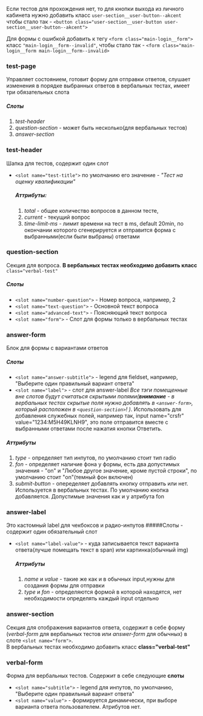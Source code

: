 Если тестов для прохождения нет, то для кнопки выхода из личного кабинета нужно добавить класс `user-section__user-button--akcent` чтобы стало так -
`<button class="user-section__user-button user-section__user-button--akcent">`

Для формы с ошибкой добавить к тегу `<form class="main-login__form">` класс `"main-login__form--invalid"`, чтобы стало так -
`<form class="main-login__form main-login__form--invalid> `

### test-page

Управляет состоянием, готовит форму для отправки ответов, слушает изменения в порядке выбранных ответов в вербальных тестах,
имеет три обязательных слота

##### Слоты

1. _test-header_
2. _question-section_ - может быть несколько(для вербальных тестов)
3. _answer-section_

### test-header

Шапка для тестов, содержит один слот

- `<slot name="test-title">` по умолчанию его значение - _"Тест на оценку квалификации"_
  ##### Аттрибуты:
  1. _total_ - общее количество вопросов в данном тесте,
  2. _current_ - текущий вопрос
  3. _time-limit-ms_ - лимит времени на тест в ms, default 20min,
     по окончании которого сгенерируется и отправится форма с
     выбранными(если были выбраны) ответами

### question-section

Cекция для вопроса. **В вербальных тестах необходимо добавить класс** `class="verbal-test"`

##### Слоты

- `<slot name="number-question">` - Номер вопроса, например, 2
- `<slot name="text-question">` - Основной текст вопроса
- `<slot name="advanced-text">` - Поясняющий текст вопроса
- `<slot name="form">` - Слот для формы только в вербальных тестах

### answer-form

Блок для формы с вариантами ответов

##### Слоты

- `<slot name="answer-subtitle">` - legend для fieldset, например,
  "Выберите один правильный вариант ответа"
- `<slot name="label">` - слот для answer-label
  _Все тэги помещенные вне слотов будут считаться скрытыми полями(**внимание** - в вербальных тестах скрытые поля нужно добавлять в `<answer-form>`, который расположен в `<question-section>`! )_. Использовать для добавления служебных полей, например так, input name="crsfr" value="1234:M5H49KLNH9", это поле отправится вместе с выбранными ответами после нажатия кнопки Ответить.

##### Аттрибуты

1. _type_ - определяет тип инпутов, по умолчанию стоит тип radio
2. _fon_ - определяет наличие фона у формы, есть два допустимых
   значения - "on" и "Любое другое значение, кроме пустой строки", по умолчанию стоит "on"(темный фон включен)
3. _submit-button_ - опеределяет добавлять кнопку отправить или
   нет. Используется в вербальных тестах. По умолчанию кнопка добавляется. Допустимые значения как и у атрибута fon

### answer-label

Это кастомный label для чекбоксов и радио-инпутов
#####Слоты - содержит один обязательный слот

- `<slot name="label-value">` - куда записывается текст варианта ответа(лучше помещать текст в span) или картинка(обычный img)
  ##### Аттрибуты
  1. _name_ и _value_ - такие же как и в обычных input,нужны для
     создания формы для отправки
  2. _type_ и _fon_ - определяются формой в которой находятся,
     нет необходимости определять каждый input отдельно

### answer-section

Секция для отображения вариантов ответа, содержит в себе форму (_verbal-form_ для вербальных тестов или _answer-form_ для обычных) в слоте `<slot name="form">`.  
В вербальных тестах необходимо добавить класс **class="verbal-test"**

### verbal-form

Форма для вербальных тестов. Содержит в себе следующие **слоты**

- `<slot name="subtitle">` - legend для инпутов, по умолчанию,
  "Выберите один правильный вариант ответа"
- `<slot name="value">` - формируется динамически, при выборе варианта
  ответа пользователем.
  Атрибутов нет.
